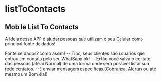 # listToContacts

## Mobile List To Contacts 

A ideia desse APP é ajudar pessoas que utilizam o seu Celular como principal fonte de dados!

Fonte de dados? como assim!
 -- Tipo, seus clientes são usuarios que entrou em contato pelo seu WhatSapp ok! 
 -- Então você salva o contato das pessoas (até ai Normal) de uma forma onde será possível listar sua rede contatos.
 --E enviar mensagem especificas.(Cobrança, Alertas ou até mesmo um Bom dia!) 
 
